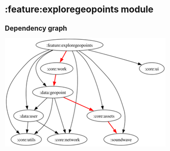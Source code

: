 # :feature:exploregeopoints module
## Dependency graph
![Dependency graph](../../docs/images/graphs/dep_graph_feature_exploregeopoints.svg)
